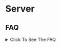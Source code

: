 # Server

## FAQ

<details>
    <summary>Click To See The FAQ
    </summary>
    
- Can you give any detail on the panel/api/server language ?
  - JavaScript (using Node.JS JavaScript Engine)
  - Using [Express](https://github.com/expressjs/express) as web server and the view engine [EJS](https://github.com/mde/ejs)
  
- What will the server handle ?
    - Panel (will use [API](https://www.redhat.com/en/topics/api/what-are-application-programming-interfaces))
        - Logs Show (with filters)
        - Logs Download
        - Stub Build
        
    - [API](https://www.redhat.com/en/topics/api/what-are-application-programming-interfaces) requests
        - Auth
        - Logs receiving
        - Logs sending (for Panel Logs Download & webhook/telegram sending)
        - Stub build
        - Rate Limit(from the API itself against the abuser)
</details>
